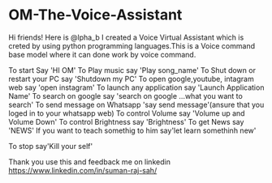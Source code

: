 # OM-The-Voice-Assistant
Hi friends! Here is @lpha_b
I created a Voice Virtual Assistant which is creted by using python programming languages.This is a Voice command base model where it can done work by voice command.

To start 
Say 'HI OM'
To Play music say 'Play song_name'
To Shut down or restart your PC say 'Shutdown my PC'
To open google,youtube, intagram web say 'open instagram'
To launch any application say 'Launch Application Name'
To search on google say 'search on google ...what you want to search'
To send message on Whatsapp 'say send message'(ansure that you loged in to your whatsapp web)
To control Volume say 'Volume up and Volume Down'
To control Brightness say 'Brightness'
To get News say 'NEWS'
If you want to teach somethig to him say'let learn somethinh new'

To stop say'Kill your self'

Thank you use this and feedback me on linkedin https://www.linkedin.com/in/suman-raj-sah/
